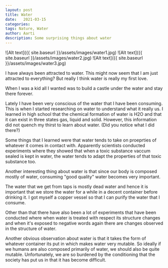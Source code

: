 ```yaml
---
layout: post
title: Water 
date:   2021-03-15
categories:
tags: Nature, Water
author: Aarti
description: Some surprising things about water
---
```


<!--more-->

![Alt text]({{ site.baseurl }}/assets/images/water1.jpg)
![Alt text]({{ site.baseurl }}/assets/images/water2.jpg)
![Alt text]({{ site.baseurl }}/assets/images/water3.jpg)

  I have always been attracted to water. 
  This might now seem that I am just attracted to everything?
  But really I think water is really my first love. 

  When I was a kid all I wanted was to build a castle under the 
  water and stay there forever. 

  Lately I have been very conscious of the water that I have been 
  consuming. 
  This is when I started researching on water to understand what it 
  really us. 
  I learned in high school that the chemical formation of water is 
  H2O and that it can exist in three states gas, liquid and solid. 
  However, this information did not quench my thirst to learn about 
  water. (Did you notice what I did there?)

  Some things that I learned were that water tends to take on proeprties of 
  whatever it comes in contact with. 
  Apparently scientists conducted experiments where they showed that when a
  toxic substance vaccum sealed is kept in water, the water tends to 
  adapt the properties of that toxic substance too. 

  Another interesting thing about water is that since our body is composed 
  mostly of water, consuming "good quality" water becomes very important. 

  The water that we get from taps is mostly dead water and hence it is important
  that we store the water for a while in a decent container before drinking it. 
  I got myself a copper vessel so that I can purify the water that I consume.
  
  Other than that there have also been a lot of experiments that have been conducted
  where when water is treated with respect its structure changes and when it's 
  exposed to negative words again there are changes observed in the structure of water. 

  Another obvious observation about water is that it takes the form of whatever container
  its put in which makes water very mutable. 
  So ideally if we humans are also composed primarily of water, we should also be quite mutable. 
  Unfortunately, we are so burdened by the conditioning that the society has put us in that 
  it has become difficult. 
  






















